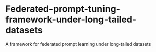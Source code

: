 # Federated-prompt-tuning-framework-under-long-tailed-datasets
 A framework for federated prompt learning under long-tailed datasets
